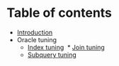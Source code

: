 # Table of contents

* [Introduction](README.md)
* Oracle tuning
  * [Index tuning](oracle-tuning-testing/index-tuning.md)
  * [Join tuning](join_tuning/index-tuning.md)
  * [Subquery tuning](subquery_tuning.md)

